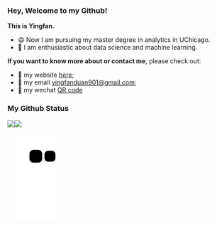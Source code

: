 ### Hey, Welcome to my Github!


**This is Yingfan.**
- 😄 Now I am pursuing my master degree in analytics in UChicago. 
- 🤔 I am enthusiastic about data science and machine learning. 

**If you want to know more about or contact me**, please check out: 
- 🧡 my website [here](https://yingfan-duan.github.io/);
- 💛 my email [yingfanduan901@gmail.com](mailto:yingfanduan901@gmail.com);
- 💚 my wechat [QR code]()

### My Github Status

<div>
    <img height="165" align="left" src="https://github-readme-stats.vercel.app/api?username=Yingfan-Duan&theme=flag-india&show_icons=true" />
    <img src="https://github-readme-stats.vercel.app/api/top-langs/?username=Yingfan-Duan&hide=html,css,less,ruby,javascript&theme=graywhite&langs_count=6" />
</div>

![](https://raw.githubusercontent.com/Yingfan-Duan/Yingfan-Duan/output/github-contribution-grid-snake.svg)
